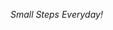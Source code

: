 <!-- # Abdullokh Alimov -->
<!-- <p align="left"> <img src="https://komarev.com/ghpvc/?username=Alimov-8" alt="Alimov-8" /> </p> -->

<!-- ### Software Engineer @ Applied Labs | Computer Science @ INHA 
<em> Python, Django, FastAPI, Flask, REST, GraphQL, SQL/NoSQL, MySQL, PostgreSQL, MongoDB, Redis, Git/GitHub, Docker, Celery, RabbitMQ, AWS </em>
-->
<!--
-  I'm currently learning Python, AWS, and Algorithms
-  I like reading books, docs and learning new technologies
-  Creative, Leader, and Problem Solver
-->
<!-- -  [LinkedIn](https://www.linkedin.com/in/abdullokh-alimov-03a6701a7),
[Email](mailto:Alimov.Abdullokh8@gamil.com),
[Telegram](https://t.me/Alimov_8) -->

<em> Small Steps Everyday! <em>

 
  
 

<!--
**Alimov-8/Alimov-8** is a ✨ _special_ ✨ repository because its `README.md` (this file) appears on your GitHub profile.

Here are some ideas to get you started:

- 🔭 I’m currently working on ...
- 🌱 I’m currently learning ...
- 👯 I’m looking to collaborate with other developers
- 🤔 I’m looking for help with ...
- 💬 Ask me about ...
- 📫 How to reach me: 
- 😄 Pronouns: ...
- ⚡ Fun fact: ...
- 🔮 <img src="https://media.giphy.com/media/WUlplcMpOCEmTGBtBW/giphy.gif" width="35">
-->
